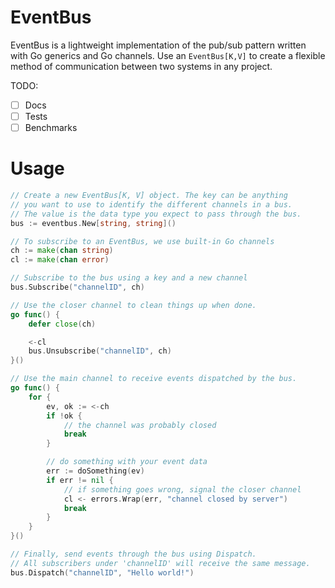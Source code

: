 # EventBus

EventBus is a lightweight implementation of the pub/sub pattern written with Go generics and Go channels. Use an `EventBus[K,V]` to create a flexible method of communication between two systems in any project. 

TODO:
- [ ] Docs
- [ ] Tests
- [ ] Benchmarks

# Usage

```go
// Create a new EventBus[K, V] object. The key can be anything
// you want to use to identify the different channels in a bus.
// The value is the data type you expect to pass through the bus.
bus := eventbus.New[string, string]()

// To subscribe to an EventBus, we use built-in Go channels
ch := make(chan string)
cl := make(chan error)

// Subscribe to the bus using a key and a new channel
bus.Subscribe("channelID", ch)

// Use the closer channel to clean things up when done.
go func() {
    defer close(ch)

    <-cl
    bus.Unsubscribe("channelID", ch)
}()

// Use the main channel to receive events dispatched by the bus.
go func() {
    for {
        ev, ok := <-ch
        if !ok {
            // the channel was probably closed
            break
        }

        // do something with your event data
        err := doSomething(ev)
        if err != nil {
            // if something goes wrong, signal the closer channel
            cl <- errors.Wrap(err, "channel closed by server")
            break
        }
    }
}()

// Finally, send events through the bus using Dispatch.
// All subscribers under 'channelID' will receive the same message.
bus.Dispatch("channelID", "Hello world!")
```
